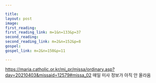 ```yaml
---

title:  
layout: post 
image:  
first_reading:  
first_reading_link: m=1&n=133&p=37
second_reading:  
second_reading_link: m=2&n=152&p=8
gospel:  
gospel_link: m=2&n=150&p=11

---
```


<https://maria.catholic.or.kr/mi_pr/missa/ordinary.asp?day=20210403&missaid=12579#missa_02>
매일 미사 정보가 아직 안 올라옴
